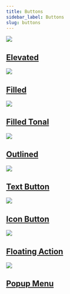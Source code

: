 ```yaml
---
title: Buttons
sidebar_label: Buttons
slug: buttons
---
```


<div class="margin-top--lg">
  <section class="row">
    <div class="col col--4 margin-bottom--lg">
      <a class="card padding--lg cardContainer" href="elevatedbutton">
        <div class="card-image">
          <img src="/img/docs/controls/button/buttons-with-icons.png" />
        </div>
        <h2 class="cardTitle">Elevated</h2>
      </a>
    </div>
    <div class="col col--4 margin-bottom--lg">
      <a class="card padding--lg cardContainer" href="filledbutton">
        <div class="card-image">
          <img src="/img/docs/controls/button/compound-buttons.png" />
        </div>      
        <h2 class="cardTitle">Filled</h2>
      </a>
    </div>
    <div class="col col--4 margin-bottom--lg">
      <a class="card padding--lg cardContainer" href="filledtonalbutton">
        <div class="card-image">
          <img src="/img/docs/controls/button/compound-buttons.png" />
        </div>      
        <h2 class="cardTitle">Filled Tonal</h2>
      </a>
    </div>
    <div class="col col--4 margin-bottom--lg">
      <a class="card padding--lg cardContainer" href="outlinedbutton">
        <div class="card-image">
          <img src="/img/docs/controls/button/compound-buttons.png" />
        </div>      
        <h2 class="cardTitle">Outlined</h2>
      </a>
    </div>
    <div class="col col--4 margin-bottom--lg">
      <a class="card padding--lg cardContainer" href="textbutton">
        <div class="card-image">
          <img src="/img/docs/controls/button/compound-buttons.png" />
        </div>      
        <h2 class="cardTitle">Text Button</h2>
      </a>
    </div>
    <div class="col col--4 margin-bottom--lg">
      <a class="card padding--lg cardContainer" href="iconbutton">
        <div class="card-image">
          <img src="/img/docs/controls/button/compound-buttons.png" />
        </div>      
        <h2 class="cardTitle">Icon Button</h2>
      </a>
    </div>
    <div class="col col--4 margin-bottom--lg">
      <a class="card padding--lg cardContainer" href="floatingactionbutton">
        <div class="card-image">
          <img src="/img/docs/controls/button/compound-buttons.png" />
        </div>      
        <h2 class="cardTitle">Floating Action</h2>
      </a>
    </div>
    <div class="col col--4 margin-bottom--lg">
      <a class="card padding--lg cardContainer" href="popupmenubutton">
        <div class="card-image">
          <img src="/img/docs/controls/button/compound-buttons.png" />
        </div>      
        <h2 class="cardTitle">Popup Menu</h2>
      </a>
    </div>    
  </section>
</div>
